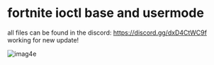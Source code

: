 # fortnite ioctl base and usermode

all files can be found in the discord: https://discord.gg/dxD4CtWC9f
working for new update!

![imag4e](https://github.com/user-attachments/assets/5ed7dc24-c940-4190-aa1e-dae72048ebf9)
